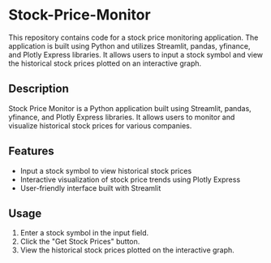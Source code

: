 # Stock-Price-Monitor
This repository contains code for a stock price monitoring application. The application is built using Python and utilizes Streamlit, pandas, yfinance, and Plotly Express libraries. It allows users to input a stock symbol and view the historical stock prices plotted on an interactive graph.

## Description

Stock Price Monitor is a Python application built using Streamlit, pandas, yfinance, and Plotly Express libraries. It allows users to monitor and visualize historical stock prices for various companies.

## Features

- Input a stock symbol to view historical stock prices
- Interactive visualization of stock price trends using Plotly Express
- User-friendly interface built with Streamlit


## Usage

1. Enter a stock symbol in the input field.
2. Click the "Get Stock Prices" button.
3. View the historical stock prices plotted on the interactive graph.
